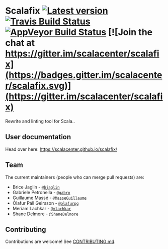 Scalafix
[![Latest version](https://index.scala-lang.org/scalacenter/scalafix/scalafix-core/latest.svg)](https://index.scala-lang.org/scalacenter/scalafix/scalafix-core)
[![Travis Build Status](https://travis-ci.org/scalacenter/scalafix.svg?branch=master)](https://travis-ci.org/scalacenter/scalafix)
[![AppVeyor Build Status](https://ci.appveyor.com/api/projects/status/laoidnw0txrcxmxa/branch/master?svg=true)](https://ci.appveyor.com/project/scalacenter/scalafix/branch/master)
[![Join the chat at https://gitter.im/scalacenter/scalafix](https://badges.gitter.im/scalacenter/scalafix.svg)](https://gitter.im/scalacenter/scalafix)
========

Rewrite and linting tool for Scala..

## User documentation

Head over here: https://scalacenter.github.io/scalafix/

## Team

The current maintainers (people who can merge pull requests) are:

- Brice Jaglin - [`@bjaglin`](https://github.com/bjaglin)
- Gabriele Petronella - [`@gabro`](https://github.com/gabro)
- Guillaume Massé - [`@MasseGuillaume`](https://github.com/MasseGuillaume)
- Ólafur Páll Geirsson - [`@olafurpg`](https://github.com/olafurpg)
- Meriam Lachkar - [`@mlachkar`](https://github.com/mlachkar)
- Shane Delmore - [`@ShaneDelmore`](https://github.com/ShaneDelmore)

## Contributing

Contributions are welcome! See [CONTRIBUTING.md](CONTRIBUTING.md).
